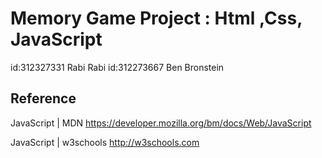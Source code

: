 # Memory Game Project : Html ,Css, JavaScript 
id:312327331 Rabi Rabi
id:312273667 Ben Bronstein

## Reference

JavaScript | MDN https://developer.mozilla.org/bm/docs/Web/JavaScript

JavaScript | w3schools http://w3schools.com

